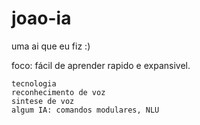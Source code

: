 # joao-ia
 uma ai que eu fiz :)

 foco:
    fácil de aprender 
    rapido e expansivel.

    tecnologia
    reconhecimento de voz
    sintese de voz
    algum IA: comandos modulares, NLU